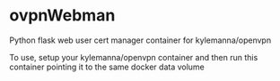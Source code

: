 # ovpnWebman
Python flask web user cert manager container for kylemanna/openvpn

To use, setup your kylemanna/openvpn container and then run this container pointing it to the same docker data volume
